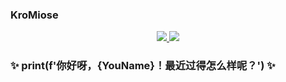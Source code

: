 ### KroMiose

<p align="center">
  <a href="https://github.com/KroMiose">
    <img src="https://github-readme-stats-eight-theta.vercel.app/api?username=KroMiose&show_icons=true&theme=algolia&include_all_commits=true&count_private=true&hide=prs,issues"/>
  </a>
  <a href="https://github.com/KroMiose">
    <img src="https://github-readme-stats-eight-theta.vercel.app/api/top-langs/?username=KroMiose&layout=compact&langs_count=8&theme=algolia"/>
  </a>
</p>

### ✨ print(f'你好呀，{YouName}！最近过得怎么样呢？') ✨

<!--
Here are some ideas to get you started:

- 🔭 I’m currently working on ...
- 🌱 I’m currently learning ...
- 👯 I’m looking to collaborate on ...
- 🤔 I’m looking for help with ...
- 💬 Ask me about ...
- 📫 How to reach me: ...
- 😄 Pronouns: ...
- ⚡ Fun fact: ...
-->

